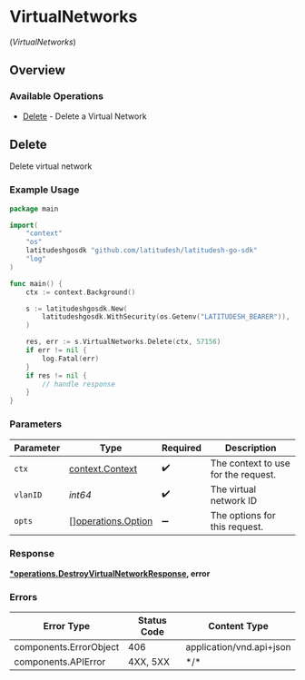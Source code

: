 # VirtualNetworks
(*VirtualNetworks*)

## Overview

### Available Operations

* [Delete](#delete) - Delete a Virtual Network

## Delete

Delete virtual network


### Example Usage

```go
package main

import(
	"context"
	"os"
	latitudeshgosdk "github.com/latitudesh/latitudesh-go-sdk"
	"log"
)

func main() {
    ctx := context.Background()

    s := latitudeshgosdk.New(
        latitudeshgosdk.WithSecurity(os.Getenv("LATITUDESH_BEARER")),
    )

    res, err := s.VirtualNetworks.Delete(ctx, 57156)
    if err != nil {
        log.Fatal(err)
    }
    if res != nil {
        // handle response
    }
}
```

### Parameters

| Parameter                                                | Type                                                     | Required                                                 | Description                                              |
| -------------------------------------------------------- | -------------------------------------------------------- | -------------------------------------------------------- | -------------------------------------------------------- |
| `ctx`                                                    | [context.Context](https://pkg.go.dev/context#Context)    | :heavy_check_mark:                                       | The context to use for the request.                      |
| `vlanID`                                                 | *int64*                                                  | :heavy_check_mark:                                       | The virtual network ID                                   |
| `opts`                                                   | [][operations.Option](../../models/operations/option.md) | :heavy_minus_sign:                                       | The options for this request.                            |

### Response

**[*operations.DestroyVirtualNetworkResponse](../../models/operations/destroyvirtualnetworkresponse.md), error**

### Errors

| Error Type               | Status Code              | Content Type             |
| ------------------------ | ------------------------ | ------------------------ |
| components.ErrorObject   | 406                      | application/vnd.api+json |
| components.APIError      | 4XX, 5XX                 | \*/\*                    |